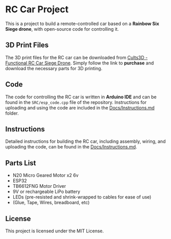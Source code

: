 # RC Car Project

This is a project to build a remote-controlled car based on a **Rainbow Six Siege drone**, with open-source code for controlling it.

## 3D Print Files

The 3D print files for the RC car can be downloaded from [Cults3D - Functional RC Car Siege Drone](https://cults3d.com/en/3d-model/game/functional-rc-car-siege-drone). Simply follow the link to **purchase** and download the necessary parts for 3D printing.

## Code

The code for controlling the RC car is written in **Arduino IDE** and can be found in the `SRC/esp_code.cpp` file of the repository. Instructions for uploading and using the code are included in the [Docs/Instructions.md](./Docs/instructions.md) folder.

## Instructions

Detailed instructions for building the RC car, including assembly, wiring, and uploading the code, can be found in the [Docs/Instructions.md](./Docs/instructions.md).

## Parts List

- N20 Micro Geared Motor x2 6v
- ESP32
- TB6612FNG Motor Driver
- 9V or rechargeable LiPo battery
- LEDs (pre-resisted and shrink-wrapped to cables for ease of use)
- (Glue, Tape, Wires, breadboard, etc)

## License

This project is licensed under the MIT License.
